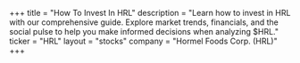 +++
title = "How To Invest In HRL"
description = "Learn how to invest in HRL with our comprehensive guide. Explore market trends, financials, and the social pulse to help you make informed decisions when analyzing $HRL."
ticker = "HRL"
layout = "stocks"
company = "Hormel Foods Corp. (HRL)"
+++

